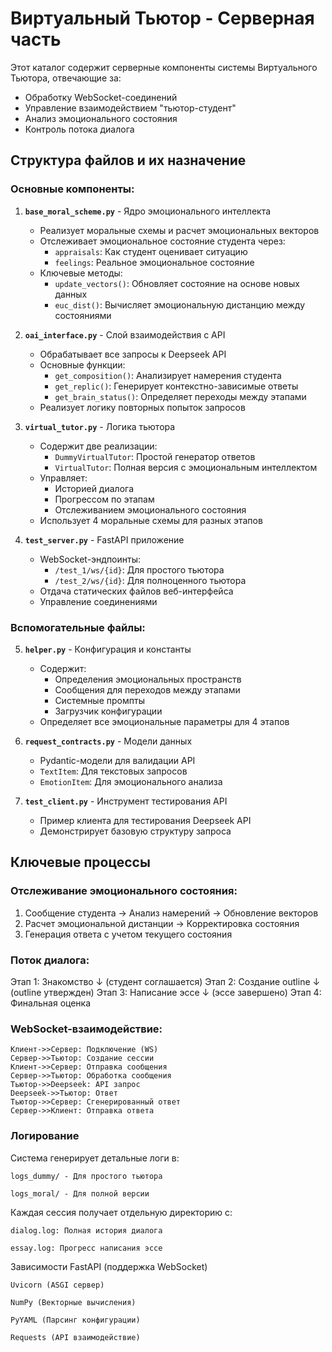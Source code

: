 # Виртуальный Тьютор - Серверная часть

Этот каталог содержит серверные компоненты системы Виртуального Тьютора, отвечающие за:
- Обработку WebSocket-соединений
- Управление взаимодействием "тьютор-студент"
- Анализ эмоционального состояния
- Контроль потока диалога

## Структура файлов и их назначение

### Основные компоненты:

1. **`base_moral_scheme.py`** - Ядро эмоционального интеллекта
   - Реализует моральные схемы и расчет эмоциональных векторов
   - Отслеживает эмоциональное состояние студента через:
     - `appraisals`: Как студент оценивает ситуацию
     - `feelings`: Реальное эмоциональное состояние
   - Ключевые методы:
     - `update_vectors()`: Обновляет состояние на основе новых данных
     - `euc_dist()`: Вычисляет эмоциональную дистанцию между состояниями

2. **`oai_interface.py`** - Слой взаимодействия с API
   - Обрабатывает все запросы к Deepseek API
   - Основные функции:
     - `get_composition()`: Анализирует намерения студента
     - `get_replic()`: Генерирует контекстно-зависимые ответы
     - `get_brain_status()`: Определяет переходы между этапами
   - Реализует логику повторных попыток запросов

3. **`virtual_tutor.py`** - Логика тьютора
   - Содержит две реализации:
     - `DummyVirtualTutor`: Простой генератор ответов
     - `VirtualTutor`: Полная версия с эмоциональным интеллектом
   - Управляет:
     - Историей диалога
     - Прогрессом по этапам
     - Отслеживанием эмоционального состояния
   - Использует 4 моральные схемы для разных этапов

4. **`test_server.py`** - FastAPI приложение
   - WebSocket-эндпоинты:
     - `/test_1/ws/{id}`: Для простого тьютора
     - `/test_2/ws/{id}`: Для полноценного тьютора
   - Отдача статических файлов веб-интерфейса
   - Управление соединениями

### Вспомогательные файлы:

5. **`helper.py`** - Конфигурация и константы
   - Содержит:
     - Определения эмоциональных пространств
     - Сообщения для переходов между этапами
     - Системные промпты
     - Загрузчик конфигурации
   - Определяет все эмоциональные параметры для 4 этапов

6. **`request_contracts.py`** - Модели данных
   - Pydantic-модели для валидации API
   - `TextItem`: Для текстовых запросов
   - `EmotionItem`: Для эмоционального анализа

7. **`test_client.py`** - Инструмент тестирования API
   - Пример клиента для тестирования Deepseek API
   - Демонстрирует базовую структуру запроса

## Ключевые процессы

### Отслеживание эмоционального состояния:
1. Сообщение студента → Анализ намерений → Обновление векторов
2. Расчет эмоциональной дистанции → Корректировка состояния
3. Генерация ответа с учетом текущего состояния

### Поток диалога:

Этап 1: Знакомство
↓ (студент соглашается)
Этап 2: Создание outline
↓ (outline утвержден)
Этап 3: Написание эссе
↓ (эссе завершено)
Этап 4: Финальная оценка


### WebSocket-взаимодействие:

    Клиент->>Сервер: Подключение (WS)
    Сервер->>Тьютор: Создание сессии
    Клиент->>Сервер: Отправка сообщения
    Сервер->>Тьютор: Обработка сообщения
    Тьютор->>Deepseek: API запрос
    Deepseek->>Тьютор: Ответ
    Тьютор->>Сервер: Сгенерированный ответ
    Сервер->>Клиент: Отправка ответа


### Логирование
Система генерирует детальные логи в:

    logs_dummy/ - Для простого тьютора

    logs_moral/ - Для полной версии

Каждая сессия получает отдельную директорию с:

    dialog.log: Полная история диалога

    essay.log: Прогресс написания эссе

Зависимости
    FastAPI (поддержка WebSocket)

    Uvicorn (ASGI сервер)

    NumPy (Векторные вычисления)

    PyYAML (Парсинг конфигурации)

    Requests (API взаимодействие)